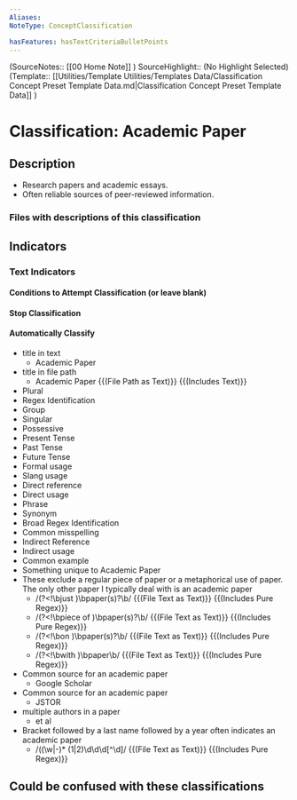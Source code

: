 ```yaml
---
Aliases: 
NoteType: ConceptClassification

hasFeatures: hasTextCriteriaBulletPoints
---
```

(SourceNotes:: [[00 Home Note]] )
SourceHighlight:: (No Highlight Selected)
(Template:: [[Utilities/Template Utilities/Templates Data/Classification Concept Preset Template Data.md|Classification Concept Preset Template Data]] )

# Classification: Academic Paper

## Description
- Research papers and academic essays. 
- Often reliable sources of peer-reviewed information. 

### Files with descriptions of this classification

## Indicators
### Text Indicators
#### Conditions to Attempt Classification (or leave blank)

#### Stop Classification

#### Automatically Classify
- title in text
	- Academic Paper
- title in file path
	- Academic Paper {{(File Path as Text)}} {{(Includes Text)}}
- Plural
- Regex Identification
- Group
- Singular
- Possessive
- Present Tense
- Past Tense
- Future Tense
- Formal usage
- Slang usage
- Direct reference
- Direct usage
- Phrase
- Synonym
- Broad Regex Identification
- Common misspelling 
- Indirect Reference
- Indirect usage
- Common example
- Something unique to Academic Paper
- These exclude a regular piece of paper or a metaphorical use of paper. The only other paper I typically deal with is an academic paper
	- /(?<!\bjust )\bpaper(s)?\b/  {{(File Text as Text)}} {{(Includes Pure Regex)}} 
	- /(?<!\bpiece of )\bpaper(s)?\b/  {{(File Text as Text)}} {{(Includes Pure Regex)}}
	- /(?<!\bon )\bpaper(s)?\b/  {{(File Text as Text)}} {{(Includes Pure Regex)}}
	- /(?<!\bwith )\bpaper\b/  {{(File Text as Text)}} {{(Includes Pure Regex)}} 
- Common source for an academic paper
	- Google Scholar 
- Common source for an academic paper
	- JSTOR
- multiple authors in a paper
	- et al 
- Bracket followed by a last name followed by a year often indicates an academic paper
	- /\((\w|-)* (1|2)\d\d\d[^\d]/  {{(File Text as Text)}} {{(Includes Pure Regex)}} 

## Could be confused with these classifications